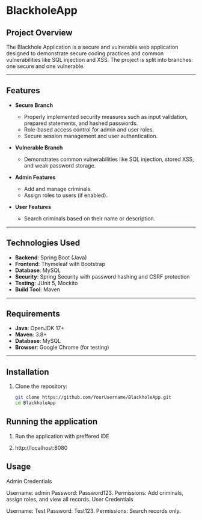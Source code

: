 # BlackholeApp

## Project Overview
The Blackhole Application is a secure and vulnerable web application designed to demonstrate secure coding practices and common vulnerabilities like SQL injection and XSS. The project is split into  branches: one secure and one vulnerable.



---

## Features

- **Secure Branch**
  - Properly implemented security measures such as input validation, prepared statements, and hashed passwords.
  - Role-based access control for admin and user roles.
  - Secure session management and user authentication.

- **Vulnerable Branch**
  - Demonstrates common vulnerabilities like SQL injection, stored XSS, and weak password storage.

- **Admin Features**
  - Add and manage criminals.
  - Assign roles to users (if enabled).

- **User Features**
  - Search criminals based on their name or description.

---

## Technologies Used

- **Backend**: Spring Boot (Java)
- **Frontend**: Thymeleaf with Bootstrap
- **Database**: MySQL
- **Security**: Spring Security with password hashing and CSRF protection
- **Testing**: JUnit 5, Mockito
- **Build Tool**: Maven

---

## Requirements

- **Java**: OpenJDK 17+
- **Maven**: 3.8+
- **Database**: MySQL
- **Browser**: Google Chrome (for testing)

---

## Installation

1. Clone the repository:
   ```bash
   git clone https://github.com/YourUsername/BlackholeApp.git
   cd BlackholeApp


## Running the application
1. Run the application with preffered IDE

2. http://localhost:8080


## Usage
Admin Credentials

Username: admin
Password: Password123.
Permissions: Add criminals, assign roles, and view all records.
User Credentials

Username: Test
Password: Test123.
Permissions: Search records only.










   
